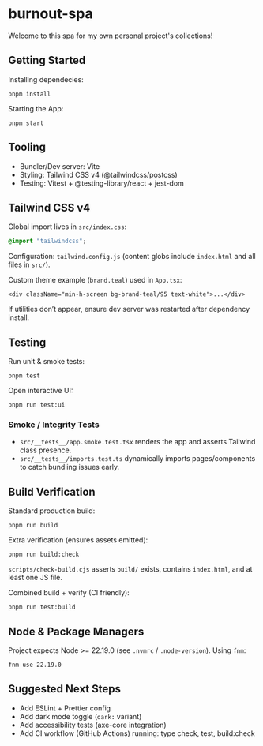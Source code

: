 # burnout-spa

Welcome to this spa for my own personal project's collections!

## Getting Started

Installing dependecies:

```
pnpm install
```

Starting the App:

```
pnpm start
```

## Tooling

- Bundler/Dev server: Vite
- Styling: Tailwind CSS v4 (@tailwindcss/postcss)
- Testing: Vitest + @testing-library/react + jest-dom

## Tailwind CSS v4

Global import lives in `src/index.css`:

```css
@import "tailwindcss";
```

Configuration: `tailwind.config.js` (content globs include `index.html` and all files in `src/`).

Custom theme example (`brand.teal`) used in `App.tsx`:

```tsx
<div className="min-h-screen bg-brand-teal/95 text-white">...</div>
```

If utilities don’t appear, ensure dev server was restarted after dependency install.

## Testing

Run unit & smoke tests:

```
pnpm test
```

Open interactive UI:

```
pnpm run test:ui
```

### Smoke / Integrity Tests

- `src/__tests__/app.smoke.test.tsx` renders the app and asserts Tailwind class presence.
- `src/__tests__/imports.test.ts` dynamically imports pages/components to catch bundling issues early.

## Build Verification

Standard production build:

```
pnpm run build
```

Extra verification (ensures assets emitted):

```
pnpm run build:check
```

`scripts/check-build.cjs` asserts `build/` exists, contains `index.html`, and at least one JS file.

Combined build + verify (CI friendly):

```
pnpm run test:build
```

## Node & Package Managers

Project expects Node >= 22.19.0 (see `.nvmrc` / `.node-version`). Using `fnm`:

```
fnm use 22.19.0
```

## Suggested Next Steps

- Add ESLint + Prettier config
- Add dark mode toggle (`dark:` variant)
- Add accessibility tests (axe-core integration)
- Add CI workflow (GitHub Actions) running: type check, test, build:check

